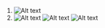 1. ![Alt text](image.png)
2. ![Alt text](image-1.png)
![Alt text](image-2.png)
![Alt text](image-3.png)
